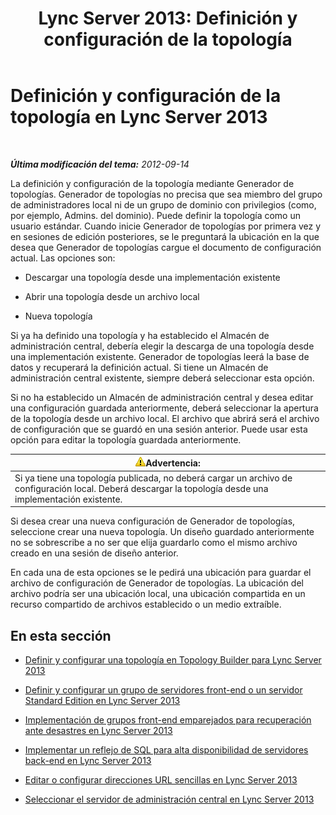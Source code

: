 ﻿---
title: 'Lync Server 2013: Definición y configuración de la topología'
TOCTitle: Definición y configuración de la topología
ms:assetid: 51d1601e-4f83-48d4-ad08-3b4d5e2003aa
ms:mtpsurl: https://technet.microsoft.com/es-es/library/Gg398339(v=OCS.15)
ms:contentKeyID: 48275265
ms.date: 01/07/2017
mtps_version: v=OCS.15
ms.translationtype: HT
---

# Definición y configuración de la topología en Lync Server 2013

 

_**Última modificación del tema:** 2012-09-14_

La definición y configuración de la topología mediante Generador de topologías. Generador de topologías no precisa que sea miembro del grupo de administradores local ni de un grupo de dominio con privilegios (como, por ejemplo, Admins. del dominio). Puede definir la topología como un usuario estándar. Cuando inicie Generador de topologías por primera vez y en sesiones de edición posteriores, se le preguntará la ubicación en la que desea que Generador de topologías cargue el documento de configuración actual. Las opciones son:

  - Descargar una topología desde una implementación existente

  - Abrir una topología desde un archivo local

  - Nueva topología

Si ya ha definido una topología y ha establecido el Almacén de administración central, debería elegir la descarga de una topología desde una implementación existente. Generador de topologías leerá la base de datos y recuperará la definición actual. Si tiene un Almacén de administración central existente, siempre deberá seleccionar esta opción.

Si no ha establecido un Almacén de administración central y desea editar una configuración guardada anteriormente, deberá seleccionar la apertura de la topología desde un archivo local. El archivo que abrirá será el archivo de configuración que se guardó en una sesión anterior. Puede usar esta opción para editar la topología guardada anteriormente.

<table>
<thead>
<tr class="header">
<th><img src="images/Gg412910.warning(OCS.15).gif" title="warning" alt="warning" />Advertencia:</th>
</tr>
</thead>
<tbody>
<tr class="odd">
<td>Si ya tiene una topología publicada, no deberá cargar un archivo de configuración local. Deberá descargar la topología desde una implementación existente.</td>
</tr>
</tbody>
</table>


Si desea crear una nueva configuración de Generador de topologías, seleccione crear una nueva topología. Un diseño guardado anteriormente no se sobrescribe a no ser que elija guardarlo como el mismo archivo creado en una sesión de diseño anterior.

En cada una de esta opciones se le pedirá una ubicación para guardar el archivo de configuración de Generador de topologías. La ubicación del archivo podría ser una ubicación local, una ubicación compartida en un recurso compartido de archivos establecido o un medio extraíble.

## En esta sección

  - [Definir y configurar una topología en Topology Builder para Lync Server 2013](lync-server-2013-define-and-configure-a-topology-in-topology-builder.md)

  - [Definir y configurar un grupo de servidores front-end o un servidor Standard Edition en Lync Server 2013](lync-server-2013-define-and-configure-a-front-end-pool-or-standard-edition-server.md)

  - [Implementación de grupos front-end emparejados para recuperación ante desastres en Lync Server 2013](lync-server-2013-deploying-paired-front-end-pools-for-disaster-recovery.md)

  - [Implementar un reflejo de SQL para alta disponibilidad de servidores back-end en Lync Server 2013](lync-server-2013-deploying-sql-mirroring-for-back-end-server-high-availability.md)

  - [Editar o configurar direcciones URL sencillas en Lync Server 2013](lync-server-2013-edit-or-configure-simple-urls.md)

  - [Seleccionar el servidor de administración central en Lync Server 2013](lync-server-2013-select-the-central-management-server.md)

